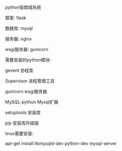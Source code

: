 
python版商城系统

框架: flask

数据库: mysql

服务器: nginx

wsgi服务器: gunicorn

需要安装的python模块: 

gevent 协程库

Supervisor 进程管理工具

gunicorn wsgi服务器

MySQL-python Mysql扩展

setuptools 安装库

pip 安装库升级版


linux需要安装:

apt-get install libmysqld-dev python-dev mysql-server

